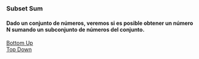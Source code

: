 ### Subset Sum
  #### Dado un conjunto de números, veremos si es posible obtener un número N sumando un subconjunto de números del conjunto.
   [Bottom Up]()  
   [Top Down]()  
